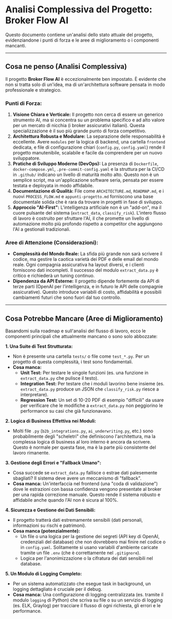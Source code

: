 # Analisi Complessiva del Progetto: Broker Flow AI

Questo documento contiene un'analisi dello stato attuale del progetto, evidenziandone i punti di forza e le aree di miglioramento o i componenti mancanti.

---

## Cosa ne penso (Analisi Complessiva)

Il progetto **Broker Flow AI** è eccezionalmente ben impostato. È evidente che non si tratta solo di un'idea, ma di un'architettura software pensata in modo professionale e strategico.

### Punti di Forza:

1.  **Visione Chiara e Verticale:** Il progetto non cerca di essere un generico strumento AI, ma si concentra su un problema specifico e ad alto valore per un mercato di nicchia (i broker assicurativi italiani). Questa specializzazione è il suo più grande punto di forza competitivo.
2.  **Architettura Robusta e Modulare:** La separazione delle responsabilità è eccellente. Avere `modules` per la logica di backend, una cartella `frontend` dedicata, e file di configurazione chiari (`config.py`, `config.yaml`) rende il progetto manutenibile, scalabile e facile da comprendere per un nuovo sviluppatore.
3.  **Pratiche di Sviluppo Moderne (DevOps):** La presenza di `Dockerfile`, `docker-compose.yml`, `.pre-commit-config.yaml` e la struttura per la CI/CD in `.github/` indicano un livello di maturità molto alto. Questo non è un semplice script, ma un'applicazione software seria, pensata per essere testata e deployata in modo affidabile.
4.  **Documentazione di Qualità:** File come `ARCHITECTURE.md`, `ROADMAP.md`, e i nuovi `PROCESS_FLOW.md` e `appunti-progetto.md` forniscono una base documentale solida che è rara da trovare in progetti in fase di sviluppo.
5.  **Approccio "AI-First":** L'intelligenza artificiale non è un "add-on", ma il cuore pulsante del sistema (`extract_data`, `classify_risk`). L'intero flusso di lavoro è costruito per sfruttare l'AI, il che promette un livello di automazione molto più profondo rispetto a competitor che aggiungono l'AI a gestionali tradizionali.

### Aree di Attenzione (Considerazioni):

*   **Complessità del Mondo Reale:** La sfida più grande non sarà scrivere il codice, ma gestire la caotica varietà dei PDF e delle email del mondo reale. Ogni compagnia assicurativa ha layout diversi, e i clienti forniscono dati incompleti. Il successo del modulo `extract_data.py` è critico e richiederà un tuning continuo.
*   **Dipendenza da API Esterne:** Il progetto dipende fortemente da API di terze parti (OpenAI per l'intelligenza, e in futuro le API delle compagnie assicurative). Questo introduce variabili di costo, affidabilità e possibili cambiamenti futuri che sono fuori dal tuo controllo.

---

## Cosa Potrebbe Mancare (Aree di Miglioramento)

Basandomi sulla roadmap e sull'analisi del flusso di lavoro, ecco le componenti principali che attualmente mancano o sono solo abbozzate:

**1. Una Suite di Test Strutturata:**
*   Non è presente una cartella `tests/` o file come `test_*.py`. Per un progetto di questa complessità, i test sono fondamentali.
*   **Cosa manca:**
    *   **Unit Test:** Per testare le singole funzioni (es. una funzione in `extract_data.py` che pulisce il testo).
    *   **Integration Test:** Per testare che i moduli lavorino bene insieme (es. `extract_data.py` produce un JSON che `classify_risk.py` riesce a interpretare).
    *   **Regression Test:** Un set di 10-20 PDF di esempio "difficili" da usare per verificare che le modifiche a `extract_data.py` non peggiorino le performance su casi che già funzionavano.

**2. Logica di Business Effettiva nei Moduli:**
*   Molti file `.py` (`b2b_integrations.py`, `ai_underwriting.py`, etc.) sono probabilmente degli "scheletri" che definiscono l'architettura, ma la complessa logica di business al loro interno è ancora da scrivere. Questo è normale per questa fase, ma è la parte più consistente del lavoro rimanente.

**3. Gestione degli Errori e "Fallback Umano":**
*   Cosa succede se `extract_data.py` fallisce o estrae dati palesemente sbagliati? Il sistema deve avere un meccanismo di "fallback".
*   **Cosa manca:** Un'interfaccia nel frontend (una "coda di validazione") dove le estrazioni con bassa confidenza vengono presentate al broker per una rapida correzione manuale. Questo rende il sistema robusto e affidabile anche quando l'AI non è sicura al 100%.

**4. Sicurezza e Gestione dei Dati Sensibili:**
*   Il progetto tratterà dati estremamente sensibili (dati personali, informazioni su rischi e patrimoni).
*   **Cosa manca (potenzialmente):**
    *   Un file o una logica per la gestione dei segreti (API key di OpenAI, credenziali del database) che non dovrebbero mai finire nel codice o in `config.yaml`. Solitamente si usano variabili d'ambiente caricate tramite un file `.env` (che è correttamente nel `.gitignore`).
    *   Logica per l'anonimizzazione o la cifratura dei dati sensibili nel database.

**5. Un Modulo di Logging Completo:**
*   Per un sistema automatizzato che esegue task in background, un logging dettagliato è cruciale per il debug.
*   **Cosa manca:** Una configurazione di logging centralizzata (es. tramite il modulo `logging` di Python) che scriva su file o su un servizio di logging (es. ELK, Graylog) per tracciare il flusso di ogni richiesta, gli errori e le performance.
